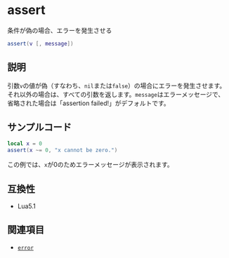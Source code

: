# assert

条件が偽の場合、エラーを発生させる

```lua
assert(v [, message])
```

## 説明

引数`v`の値が偽（すなわち、`nil`または`false`）の場合にエラーを発生させます。それ以外の場合は、すべての引数を返します。`message`はエラーメッセージで、省略された場合は「assertion failed!」がデフォルトです。

## サンプルコード

```lua
local x = 0
assert(x ~= 0, "x cannot be zero.")
```

この例では、`x`が0のためエラーメッセージが表示されます。

## 互換性

- Lua5.1

## 関連項目

- [`error`](error.md)